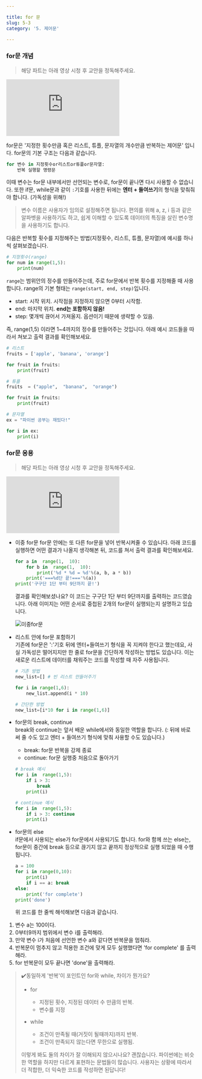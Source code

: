 ```yaml
---

title: for 문
slug: 5-3
category: '5. 제어문'

---
```


### for문 개념
> 해당 파트는 아래 영상 시청 후 교안을 정독해주세요.    
<iframe class="w-full" style="aspect-ratio: 16 / 9;" src="https://www.youtube.com/embed/PNnZ9YXbF14?list=PLGPF8gvWLYypeEoFNTfSHdFL5WRLAfmmm" title="YouTube video player" frameborder="0" allow="accelerometer; autoplay; clipboard-write; encrypted-media; gyroscope; picture-in-picture" allowfullscreen></iframe>

for문은 '지정한 횟수만큼 혹은 리스트, 튜플, 문자열의 개수만큼 반복하는 제어문' 입니다. for문의 기본 구조는 다음과 같습니다. 
```python
for 변수 in 지정횟수or리스트or튜플or문자열:
	반복 실행할 명령문 
```
이때 변수는 for문 내부에서만 선언되는 변수로, for문이 끝나면 다시 사용할 수 없습니다. 또한 if문, while문과 같이 `:`기호를 사용한 뒤에는 **엔터 + 들여쓰기**의 형식을 맞춰줘야 합니다. (가독성을 위해!)

> 변수 이름은 사용자가 임의로 설정해주면 됩니다. 편의를 위해 a, z, i 등과 같은 알파벳을 사용하기도 하고, 쉽게 이해할 수 있도록 데이터의 특징을 살린 변수명을 사용하기도 합니다.

다음은 반복할 횟수를 지정해주는 방법(지정횟수, 리스트, 튜플, 문자열)에 예시를 하나씩 살펴보겠습니다.  
```python
# 지정횟수(range)
for num in range(1,5):
	print(num)
```
`range`는 범위안의 정수를 만들어주는데, 주로 for문에서 반복 횟수를 지정해줄 때 사용합니다. range의 기본 형태는 `range(start, end, step)`입니다. 
* start: 시작 위치. 시작점을 지정하지 않으면 0부터 시작함.
* end: 마지막 위치. **end는 포함하지 않음!**
* step: 몇개씩 끊어서 가져올지. 옵션이기 때문에 생략할 수 있음.

즉, range(1,5) 이라면 1~4까지의 정수를 만들어주는 것입니다. 
아래 예시 코드들을 따라서 쳐보고 출력 결과를 확인해보세요. 
```python
# 리스트
fruits = ['apple', 'banana', 'orange']

for fruit in fruits:
	print(fruit)
```

```python
# 튜플
fruits  = ("apple",  "banana",  "orange")

for fruit in fruits:
	print(fruit)
```

```python
# 문자열
ex = "파이썬 공부는 재밌다!"

for i in ex:
	print(i)
```

### for문 응용
> 해당 파트는 아래 영상 시청 후 교안을 정독해주세요.
<iframe class="w-full" style="aspect-ratio: 16 / 9;" src="https://www.youtube.com/embed/qC4x-nTCZxg?list=PLGPF8gvWLYypeEoFNTfSHdFL5WRLAfmmm" title="YouTube video player" frameborder="0" allow="accelerometer; autoplay; clipboard-write; encrypted-media; gyroscope; picture-in-picture" allowfullscreen></iframe>

* 이중 for문
	for문 안에는 또 다른 for문을 넣어 반복시켜줄 수 있습니다. 아래 코드를 실행하면 어떤 결과가 나올지 생각해본 뒤, 코드를 쳐서 출력 결과를 확인해보세요. 
	```python
	for a in  range(1,  10):
		for b in  range(1,  10):
			print('%d * %d = %d'%(a, b, a * b))
		print('===%d단 끝!==='%(a))
	print('구구단 1단 부터 9단까지 끝!')
	```
	결과를 확인해보셨나요? 이 코드는 구구단 1단 부터 9단까지를 출력하는 코드였습니다. 아래 이미지는 어떤 순서로 중첩된 2개의 for문이 실행되는지 설명하고 있습니다. 
  
	![이중for문](/python/5-3/doubled-for.png)
	
* 리스트 안에 for문 포함하기     
	기존에 for문은 ':'기호 뒤에 엔터+들여쓰기 형식을 꼭 지켜야 한다고 했는데요, 사실 가독성은 떨어지지만 한 줄로 for문을 간단하게 작성하는 방법도 있습니다. 이는 	새로운 리스트에 데이터를 채워주는 코드를 작성할 때 자주 사용됩니다.
	```python
	# 기존 방법
	new_list=[] # 빈 리스트 만들어주기
	
	for i in range(1,6):
		new_list.append(i * 10)
	```
	```python
	# 간단한 방법
	new_list=[i*10 for i in range(1,6)]
	```

* for문의 break, continue     
	break와 continue는 앞서 배운 while에서와 동일한 역할을 합니다. (: 뒤에 바로 써 줄 수도 있고 엔터 + 들여쓰기 형식에 맞춰 사용할 수도 있습니다.)
	* break: for문 반복을 강제 종료
	* continue: for문 실행중 처음으로 돌아가기
	```python
	# break 예시
	for i in  range(1,5):
		if i > 3:
			break
		print(i)
	```
	```python
	# continue 예시
	for i in  range(1,5):
		if i > 3: continue
		print(i)
	```
	
*  for문의 else    
	if문에서 사용되는 else가 for문에서 사용되기도 합니다. for와 함께 쓰는 else는, for문이 중간에 break 등으로 끊기지 않고 끝까지 정상적으로 실행 되었을 때 수행됩니다. 
	```python
	a = 100
	for i in range(0,10):
		print(i)
		if i == a: break
	else:
		print('for complete')
	print('done')	
	```
	위 코드를 한 줄씩 해석해보면 다음과 같습니다. 
  
  1. 변수 a는 100이다.    
  2. 0부터9까지 범위에서 변수 i를 출력해라.    
  3. 만약 변수 i가 처음에 선언한 변수 a와 같다면 반복문을 멈춰라.
  4. 반복문이 멈추지 않고 적용한 조건에 맞게 모두 실행했다면 'for complete' 를 출력해라.     
  5. for 반복문이 모두 끝나면 'done'을 출력해라.   

> ✔️동일하게 '반복'이 포인트인 for와 while, 차이가 뭔가요? 
> * for
>   * 지정된 횟수, 지정된 데이터 수 만큼의 반복.
>   * 변수를 지정
>   
> * while
>   * 조건이 만족될 때(거짓이 될때까지)까지 반복. 
>   * 조건이 만족되지 않는다면 무한으로 실행됨.
> 
> 이렇게 봐도 둘의 차이가 잘 이해되지 않으시나요? 괜찮습니다. 파이썬에는 비슷한 역할을 하지만 다르게 표현하는 문법들이 많습니다. 사용자는 상황에 따라서 더 적합한, 더 익숙한 코드를 작성하면 된답니다! 
